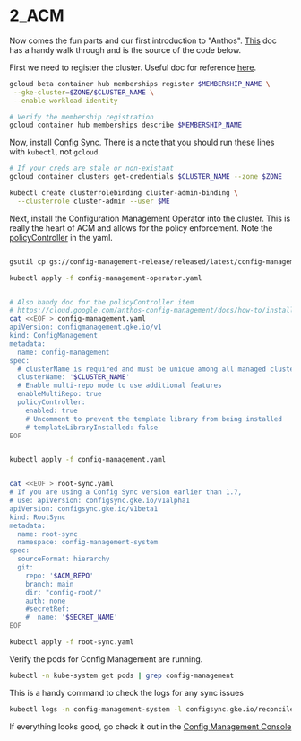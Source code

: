 # 2_ACM

Now comes the fun parts and our first introduction to "Anthos". [This](https://cloud.google.com/anthos-config-management/docs/how-to/installing#gcloud) doc has a handy walk through and is the source of the code below. 

First we need to register the cluster. Useful doc for reference [here](https://cloud.google.com/anthos/multicluster-management/connect/registering-a-cluster#before_you_begin).

```bash
gcloud beta container hub memberships register $MEMBERSHIP_NAME \
 --gke-cluster=$ZONE/$CLUSTER_NAME \
 --enable-workload-identity

# Verify the membership registration
gcloud container hub memberships describe $MEMBERSHIP_NAME
```

Now, install [Config Sync](https://cloud.google.com/anthos-config-management/docs/how-to/installing-config-sync). There is a [note](https://cloud.google.com/anthos-config-management/docs/how-to/installing-config-sync#configuring-config-sync) that you should run these lines with `kubectl`, not `gcloud`. 

```bash
# If your creds are stale or non-existant
gcloud container clusters get-credentials $CLUSTER_NAME --zone $ZONE

kubectl create clusterrolebinding cluster-admin-binding \
  --clusterrole cluster-admin --user $ME
```

Next, install the Configuration Management Operator into the cluster. This is really the heart of ACM and allows for the policy enforcement. Note the [policyController](https://cloud.google.com/anthos-config-management/docs/how-to/installing-policy-controller) in the yaml. 

```bash

gsutil cp gs://config-management-release/released/latest/config-management-operator.yaml config-management-operator.yaml

kubectl apply -f config-management-operator.yaml


# Also handy doc for the policyController item
# https://cloud.google.com/anthos-config-management/docs/how-to/installing-policy-controller
cat <<EOF > config-management.yaml
apiVersion: configmanagement.gke.io/v1
kind: ConfigManagement
metadata:
  name: config-management
spec:
  # clusterName is required and must be unique among all managed clusters
  clusterName: '$CLUSTER_NAME'
  # Enable multi-repo mode to use additional features
  enableMultiRepo: true
  policyController:
    enabled: true
    # Uncomment to prevent the template library from being installed
    # templateLibraryInstalled: false
EOF


kubectl apply -f config-management.yaml


cat <<EOF > root-sync.yaml
# If you are using a Config Sync version earlier than 1.7,
# use: apiVersion: configsync.gke.io/v1alpha1
apiVersion: configsync.gke.io/v1beta1
kind: RootSync
metadata:
  name: root-sync
  namespace: config-management-system
spec:
  sourceFormat: hierarchy
  git:
    repo: '$ACM_REPO'
    branch: main
    dir: "config-root/"
    auth: none
    #secretRef:
    #  name: '$SECRET_NAME'
EOF

kubectl apply -f root-sync.yaml

```


Verify the pods for Config Management are running. 

```bash
kubectl -n kube-system get pods | grep config-management
```

This is a handy command to check the logs for any sync issues

```bash
kubectl logs -n config-management-system -l configsync.gke.io/reconciler=root-reconciler -c git-sync
```

If everything looks good, go check it out in the [Config Management Console](https://console.cloud.google.com/anthos/config_management)



